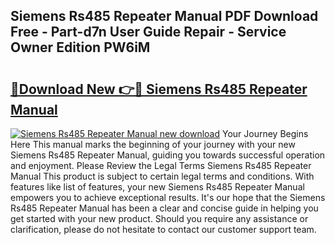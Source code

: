 ## Siemens Rs485 Repeater Manual PDF Download Free - Part-d7n User Guide Repair - Service Owner Edition PW6iM

# <h2><a href="http://cf25590.oget.top/?id=Siemens+Rs485+Repeater+Manual">🔗Download New 👉🔴 Siemens Rs485 Repeater Manual</a></h2>

[![Siemens Rs485 Repeater Manual new download](https://i.imgur.com/5g1atiW.png)](http://cf25590.oget.top/?id=Siemens+Rs485+Repeater+Manual)
Your Journey Begins Here This manual marks the beginning of your journey with your new Siemens Rs485 Repeater Manual, guiding you towards successful operation and enjoyment. Please Review the Legal Terms Siemens Rs485 Repeater Manual This product is subject to certain legal terms and conditions. With features like list of features, your new Siemens Rs485 Repeater Manual empowers you to achieve exceptional results. It's our hope that the Siemens Rs485 Repeater Manual has been a clear and concise guide in helping you get started with your new product. Should you require any assistance or clarification, please do not hesitate to contact our customer support team.
